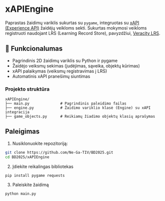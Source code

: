 # xAPIEngine

Paprastas žaidimų variklis sukurtas su `pygame`, integruotas su [xAPI (Experience API)](https://xapi.com/) žaidėjų veikloms sekti. Sukurtas mokymosi veikloms registruoti naudojant LRS (Learning Record Store), pavyzdžiui, [Veracity LRS](https://veracity.fpg.unc.edu/).

## 🔧 Funkcionalumas

- Pagrindinis 2D žaidimų variklis su Python ir pygame
- Žaidėjo veiksmų sekimas (judėjimas, sąveika, objektų kūrimas)
- xAPI palaikymas (veiksmų registravimas į LRS)
- Automatinis xAPI pranešimų siuntimas

### Projekto struktūra

```plaintext
xAPIEngine/
├── main.py              # Pagrindinis paleidimo failas
├── engine.py            # Žaidimo variklio klasė (Engine) su xAPI integracija
├── game_objects.py      # Reikiamų žiadimo objektų klasių aprašymas
  ```

## Paleigimas

1. Nusiklonuokite repozitoriją:

```bash
git clone https://github.com/Ne-Ga-TIV/BD2025.git
cd BD2025/xAPIEngine
```

2. Įdiekite reikalingas bibliotekas
```python
pip install pygame requests
```

3. Paleiskite žaidimą
```python
python main.py

```

